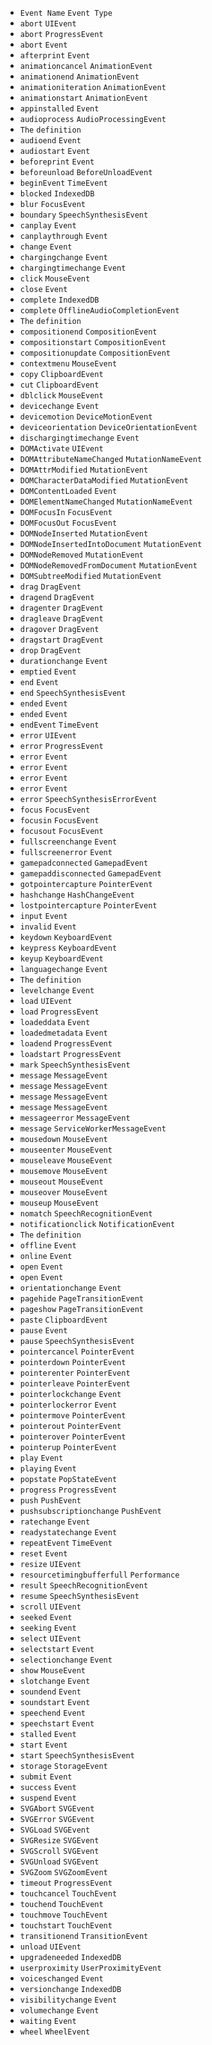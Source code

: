 + `Event Name` `Event Type`
+ `abort` `UIEvent`
+ `abort` `ProgressEvent`
+ `abort` `Event`
+ `afterprint` `Event`
+ `animationcancel` `AnimationEvent`
+ `animationend` `AnimationEvent`
+ `animationiteration` `AnimationEvent`
+ `animationstart` `AnimationEvent`
+ `appinstalled` `Event`
+ `audioprocess` `AudioProcessingEvent`
+ `The` `definition`
+ `audioend` `Event`
+ `audiostart` `Event`
+ `beforeprint` `Event`
+ `beforeunload` `BeforeUnloadEvent`
+ `beginEvent` `TimeEvent`
+ `blocked` `IndexedDB`
+ `blur` `FocusEvent`
+ `boundary` `SpeechSynthesisEvent`
+ `canplay` `Event`
+ `canplaythrough` `Event`
+ `change` `Event`
+ `chargingchange` `Event`
+ `chargingtimechange` `Event`
+ `click` `MouseEvent`
+ `close` `Event`
+ `complete` `IndexedDB`
+ `complete` `OfflineAudioCompletionEvent`
+ `The` `definition`
+ `compositionend` `CompositionEvent`
+ `compositionstart` `CompositionEvent`
+ `compositionupdate` `CompositionEvent`
+ `contextmenu` `MouseEvent`
+ `copy` `ClipboardEvent`
+ `cut` `ClipboardEvent`
+ `dblclick` `MouseEvent`
+ `devicechange` `Event`
+ `devicemotion` `DeviceMotionEvent`
+ `deviceorientation` `DeviceOrientationEvent`
+ `dischargingtimechange` `Event`
+ `DOMActivate` `UIEvent`
+ `DOMAttributeNameChanged` `MutationNameEvent`
+ `DOMAttrModified` `MutationEvent`
+ `DOMCharacterDataModified` `MutationEvent`
+ `DOMContentLoaded` `Event`
+ `DOMElementNameChanged` `MutationNameEvent`
+ `DOMFocusIn` `FocusEvent`
+ `DOMFocusOut` `FocusEvent`
+ `DOMNodeInserted` `MutationEvent`
+ `DOMNodeInsertedIntoDocument` `MutationEvent`
+ `DOMNodeRemoved` `MutationEvent`
+ `DOMNodeRemovedFromDocument` `MutationEvent`
+ `DOMSubtreeModified` `MutationEvent`
+ `drag` `DragEvent`
+ `dragend` `DragEvent`
+ `dragenter` `DragEvent`
+ `dragleave` `DragEvent`
+ `dragover` `DragEvent`
+ `dragstart` `DragEvent`
+ `drop` `DragEvent`
+ `durationchange` `Event`
+ `emptied` `Event`
+ `end` `Event`
+ `end` `SpeechSynthesisEvent`
+ `ended` `Event`
+ `ended` `Event`
+ `endEvent` `TimeEvent`
+ `error` `UIEvent`
+ `error` `ProgressEvent`
+ `error` `Event`
+ `error` `Event`
+ `error` `Event`
+ `error` `Event`
+ `error` `SpeechSynthesisErrorEvent`
+ `focus` `FocusEvent`
+ `focusin` `FocusEvent`
+ `focusout` `FocusEvent`
+ `fullscreenchange` `Event`
+ `fullscreenerror` `Event`
+ `gamepadconnected` `GamepadEvent`
+ `gamepaddisconnected` `GamepadEvent`
+ `gotpointercapture` `PointerEvent`
+ `hashchange` `HashChangeEvent`
+ `lostpointercapture` `PointerEvent`
+ `input` `Event`
+ `invalid` `Event`
+ `keydown` `KeyboardEvent`
+ `keypress` `KeyboardEvent`
+ `keyup` `KeyboardEvent`
+ `languagechange` `Event`
+ `The` `definition`
+ `levelchange` `Event`
+ `load` `UIEvent`
+ `load` `ProgressEvent`
+ `loadeddata` `Event`
+ `loadedmetadata` `Event`
+ `loadend` `ProgressEvent`
+ `loadstart` `ProgressEvent`
+ `mark` `SpeechSynthesisEvent`
+ `message` `MessageEvent`
+ `message` `MessageEvent`
+ `message` `MessageEvent`
+ `message` `MessageEvent`
+ `messageerror` `MessageEvent`
+ `message` `ServiceWorkerMessageEvent`
+ `mousedown` `MouseEvent`
+ `mouseenter` `MouseEvent`
+ `mouseleave` `MouseEvent`
+ `mousemove` `MouseEvent`
+ `mouseout` `MouseEvent`
+ `mouseover` `MouseEvent`
+ `mouseup` `MouseEvent`
+ `nomatch` `SpeechRecognitionEvent`
+ `notificationclick` `NotificationEvent`
+ `The` `definition`
+ `offline` `Event`
+ `online` `Event`
+ `open` `Event`
+ `open` `Event`
+ `orientationchange` `Event`
+ `pagehide` `PageTransitionEvent`
+ `pageshow` `PageTransitionEvent`
+ `paste` `ClipboardEvent`
+ `pause` `Event`
+ `pause` `SpeechSynthesisEvent`
+ `pointercancel` `PointerEvent`
+ `pointerdown` `PointerEvent`
+ `pointerenter` `PointerEvent`
+ `pointerleave` `PointerEvent`
+ `pointerlockchange` `Event`
+ `pointerlockerror` `Event`
+ `pointermove` `PointerEvent`
+ `pointerout` `PointerEvent`
+ `pointerover` `PointerEvent`
+ `pointerup` `PointerEvent`
+ `play` `Event`
+ `playing` `Event`
+ `popstate` `PopStateEvent`
+ `progress` `ProgressEvent`
+ `push` `PushEvent`
+ `pushsubscriptionchange` `PushEvent`
+ `ratechange` `Event`
+ `readystatechange` `Event`
+ `repeatEvent` `TimeEvent`
+ `reset` `Event`
+ `resize` `UIEvent`
+ `resourcetimingbufferfull` `Performance`
+ `result` `SpeechRecognitionEvent`
+ `resume` `SpeechSynthesisEvent`
+ `scroll` `UIEvent`
+ `seeked` `Event`
+ `seeking` `Event`
+ `select` `UIEvent`
+ `selectstart` `Event`
+ `selectionchange` `Event`
+ `show` `MouseEvent`
+ `slotchange` `Event`
+ `soundend` `Event`
+ `soundstart` `Event`
+ `speechend` `Event`
+ `speechstart` `Event`
+ `stalled` `Event`
+ `start` `Event`
+ `start` `SpeechSynthesisEvent`
+ `storage` `StorageEvent`
+ `submit` `Event`
+ `success` `Event`
+ `suspend` `Event`
+ `SVGAbort` `SVGEvent`
+ `SVGError` `SVGEvent`
+ `SVGLoad` `SVGEvent`
+ `SVGResize` `SVGEvent`
+ `SVGScroll` `SVGEvent`
+ `SVGUnload` `SVGEvent`
+ `SVGZoom` `SVGZoomEvent`
+ `timeout` `ProgressEvent`
+ `touchcancel` `TouchEvent`
+ `touchend` `TouchEvent`
+ `touchmove` `TouchEvent`
+ `touchstart` `TouchEvent`
+ `transitionend` `TransitionEvent`
+ `unload` `UIEvent`
+ `upgradeneeded` `IndexedDB`
+ `userproximity` `UserProximityEvent`
+ `voiceschanged` `Event`
+ `versionchange` `IndexedDB`
+ `visibilitychange` `Event`
+ `volumechange` `Event`
+ `waiting` `Event`
+ `wheel` `WheelEvent`
